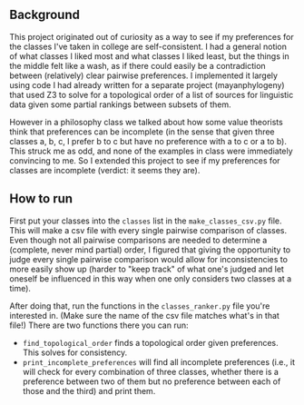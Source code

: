 ## Background
This project originated out of curiosity as a way to see if my preferences for the classes I've taken in college are self-consistent. I had a general notion of what classes I liked most and what classes I liked least, but the things in the middle felt like a wash, as if there could easily be a contradiction between (relatively) clear pairwise preferences. I implemented it largely using code I had already written for a separate project (mayanphylogeny) that used Z3 to solve for a topological order of a list of sources for linguistic data given some partial rankings between subsets of them. 

However in a philosophy class we talked about how some value theorists think that preferences can be incomplete (in the sense that given three classes a, b, c, I prefer b to c but have no preference with a to c or a to b). This struck me as odd, and none of the examples in class were immediately convincing to me. So I extended this project to see if my preferences for classes are incomplete (verdict: it seems they are). 

## How to run
First put your classes into the `classes` list in the `make_classes_csv.py` file. This will make a csv file with every single pairwise comparison of classes. Even though not all pairwise comparisons are needed to determine a (complete, never mind partial) order, I figured that giving the opportunity to judge every single pairwise comparison would allow for inconsistencies to more easily show up (harder to "keep track" of what one's judged and let oneself be influenced in this way when one only considers two classes at a time). 

After doing that, run the functions in the `classes_ranker.py` file you're interested in. (Make sure the name of the csv file matches what's in that file!) There are two functions there you can run: 
- `find_topological_order` finds a topological order given preferences. This solves for consistency.
- `print_incomplete_preferences` will find all incomplete preferences (i.e., it will check for every combination of three classes, whether there is a preference between two of them but no preference between each of those and the third) and print them. 
